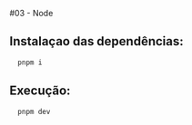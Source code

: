 #03 - Node

## Instalaçao das dependências:
```bash
  pnpm i
```

## Execução:
```bash
  pnpm dev
```
